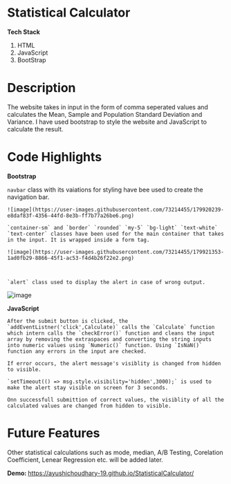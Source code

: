 # Statistical Calculator
<b>Tech Stack </b>
1. HTML
2. JavaScript
3. BootStrap

# Description
The website takes in input in the form of comma seperated values and calculates the Mean, Sample and Population Standard Deviation and Variance. I have used bootstrap to style the website and JavaScript to calculate the result. 

# Code Highlights
<b>Bootstrap</b>

   `navbar` class with its vaiations for styling have bee used to create the navigation bar.
   
    ![image](https://user-images.githubusercontent.com/73214455/179920239-e8daf83f-4356-44fd-8e3b-ff7b77a26be6.png)
    
    `container-sm` and `border` `rounded` `my-5` `bg-light` `text-white` `text-center` classes have been used for the main container that takes in the input. It is wrapped inside a form tag.  
    
    ![image](https://user-images.githubusercontent.com/73214455/179921353-1ad0fb29-8866-45f1-ac53-f4d4b26f22e2.png)
    
    
    
    `alert` class used to display the alert in case of wrong output.
 ![image](https://user-images.githubusercontent.com/73214455/179921964-5003764e-75a5-4755-b74b-41138be7b7ab.png)

<b>JavaScript</b>
    
    After the submit button is clicked, the `addEventListner('click',Calculate)` calls the `Calculate` function which intern calls the `checkError()` function and cleans the input array by removing the extraspaces and converting the string inputs into numeric values using `Numeric()` function. Using `IsNaN()` function any errors in the input are checked.
    
    If error occurs, the alert message's visiblity is changed from hidden to visible.
    
    `setTimeout(() => msg.style.visibility='hidden',3000);` is used to make the alert stay visible on screen for 3 seconds.
    
    Onn successfull submittion of correct values, the visiblity of all the calculated values are changed from hidden to visible.
    
# Future Features
Other statistical calculations such as mode, median, A/B Testing, Corelation Coefficient, Lenear Regression etc. will be added later.



<b>Demo: </b> https://ayushichoudhary-19.github.io/StatisticalCalculator/
